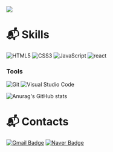 
<img src="https://capsule-render.vercel.app/api?type=wave&color=auto&height=300&section=header&text=capsule%20render&fontSize=90"/>
     
# :mailbox_with_mail: Skills
![HTML5](https://img.shields.io/badge/HTML5-E34F26.svg?&style=for-the-badge&logo=HTML5&logoColor=white)
![CSS3](https://img.shields.io/badge/CSS3-1572B6.svg?&style=for-the-badge&logo=CSS3&logoColor=white)
![JavaScript](https://img.shields.io/badge/JavaScript-F7DF1E.svg?&style=for-the-badge&logo=JavaScript&logoColor=white)
![react](https://img.shields.io/badge/React-61DAFB.svg?&style=for-the-badge&logo=React&logoColor=white)

### Tools
![Git](https://img.shields.io/badge/Git-F05032.svg?&style=for-the-badge&logo=Git&logoColor=white)
![Visual Studio Code](https://img.shields.io/badge/Visual%20Studio%20Code-007ACC.svg?&style=for-the-badge&logo=Visual%20Studio%20Code&logoColor=white)

![Anurag's GitHub stats](https://github-readme-stats.vercel.app/api?username=holeshin&show_icons=true&theme=radical)

# :mailbox_with_mail: Contacts
[![Gmail Badge](https://img.shields.io/badge/Gmail-d14836?style=flat-square&logo=Gmail&logoColor=white&link=mailto:hole546@gmail.com)](mailto:hole546@gmail.com)
[![Naver Badge](https://img.shields.io/badge/Naver-03C75A?style=flat-square&logo=Naver&logoColor=white&link=mailto:hole546@naver.com)](mailto:hole546@naver.com) 
     



